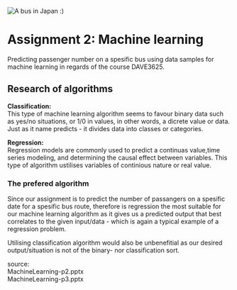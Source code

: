 ![A bus in Japan :)](https://media.timeout.com/images/105870640/750/422/image.jpg)


# Assignment 2: Machine learning
Predicting passenger number on a spesific bus using data samples for machine learning in regards of the course DAVE3625.

## Research of algorithms
**Classification:**\
This type of machine learning algorithm seems to favour binary data such as yes/no situations, or 1/0 in values, in other words, a dicrete value or data. Just as it name predicts - it divides data into  classes or categories.

**Regression:**\
Regression models are commonly used to predict a continuas value,time series modeling, and determining the causal effect between variables. This type of algorithm ustilises variables of continious nature or real value.

### The prefered algorithm
Since our assignment is to  predict the number of passangers on a spesific date for a spesific bus route, therefore is regression the most suitable for our machine learning algorithm as it gives us a predicted output that best correlates to the given input/data - which is again a typical example of a regression problem.

Utilising classification algorithm would also be unbenefitial as our desired output/situation is not of the binary- nor classification sort.

source:\
MachineLearning-p2.pptx\
MachineLearning-p3.pptx

